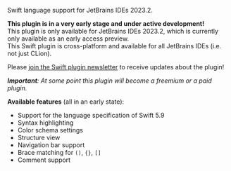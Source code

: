 Swift language support for JetBrains IDEs 2023.2.

**This plugin is in a very early stage and under active development!**<br>
This plugin is only available for JetBrains IDEs 2023.2, which is currently only available as an early access preview.<br>
This Swift plugin is cross-platform and available for all JetBrains IDEs (i.e. not just CLion).

Please <a target="_blank" href="https://lists.j-a.dev/subscription?f=fUWUAxYS1O09VBQtL0S0YJrJHotnoE7f35nm892D9KiINm3fsOPw9MTMtRSzN2PDzK">join the Swift plugin newsletter</a> to receive updates about the plugin!

***Important**: At some point this plugin will become a freemium or a paid plugin.*<br>

**Available features** (all in an early state):
- Support for the language specification of Swift 5.9
- Syntax highlighting
- Color schema settings
- Structure view
- Navigation bar support
- Brace matching for `()`, `{}`, `[]`
- Comment support
